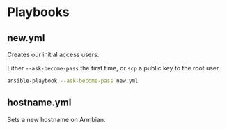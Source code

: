 
# Playbooks

## new.yml

Creates our initial access users.

Either `--ask-become-pass` the first time, or `scp` a public key to the root user.

```sh
ansible-playbook --ask-become-pass new.yml
```

## hostname.yml

Sets a new hostname on Armbian.

